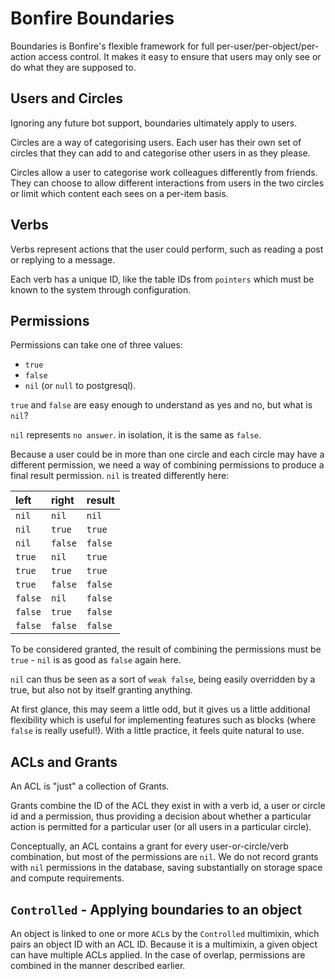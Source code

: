 # Bonfire Boundaries

Boundaries is Bonfire's flexible framework for full
per-user/per-object/per-action access control. It makes it easy to
ensure that users may only see or do what they are supposed to.

## Users and Circles

Ignoring any future bot support, boundaries ultimately apply to users.

Circles are a way of categorising users. Each user has their own set
of circles that they can add to and categorise other users in as they
please.

Circles allow a user to categorise work colleagues differently from
friends. They can choose to allow different interactions from users in
the two circles or limit which content each sees on a per-item basis.

## Verbs

Verbs represent actions that the user could perform, such as reading a
post or replying to a message.

Each verb has a unique ID, like the table IDs from `pointers` which
must be known to the system through configuration.

## Permissions

Permissions can take one of three values:

* `true`
* `false`
* `nil` (or `null` to postgresql).

`true` and `false` are easy enough to understand as yes and no, but what is `nil`?

`nil` represents `no answer`. in isolation, it is the same as `false`.

Because a user could be in more than one circle and each circle may
have a different permission, we need a way of combining permissions to
produce a final result permission. `nil` is treated differently here:

left    | right   | result
:------ | :------ | :-----
`nil`   | `nil`   | `nil`
`nil`   | `true`  | `true`
`nil`   | `false` | `false`
`true`  | `nil`   | `true`
`true`  | `true`  | `true`
`true`  | `false` | `false`
`false` | `nil`   | `false`
`false` | `true`  | `false`
`false` | `false` | `false`

To be considered granted, the result of combining the permissions must
be `true` - `nil` is as good as `false` again here.

`nil` can thus be seen as a sort of `weak false`, being easily
overridden by a true, but also not by itself granting anything.

At first glance, this may seem a little odd, but it gives us a little
additional flexibility which is useful for implementing features such
as blocks (where `false` is really useful!). With a little practice,
it feels quite natural to use.

## ACLs and Grants

An ACL is "just" a collection of Grants.

Grants combine the ID of the ACL they exist in with a verb id, a user
or circle id and a permission, thus providing a decision about whether
a particular action is permitted for a particular user (or all users
in a particular circle).

Conceptually, an ACL contains a grant for every user-or-circle/verb
combination, but most of the permissions are `nil`. We do not record
grants with `nil` permissions in the database, saving substantially
on storage space and compute requirements.

## `Controlled` - Applying boundaries to an object

An object is linked to one or more `ACL`s by the `Controlled`
multimixin, which pairs an object ID with an ACL ID. Because it is a
multimixin, a given object can have multiple ACLs applied. In the case
of overlap, permissions are combined in the manner described earlier.
